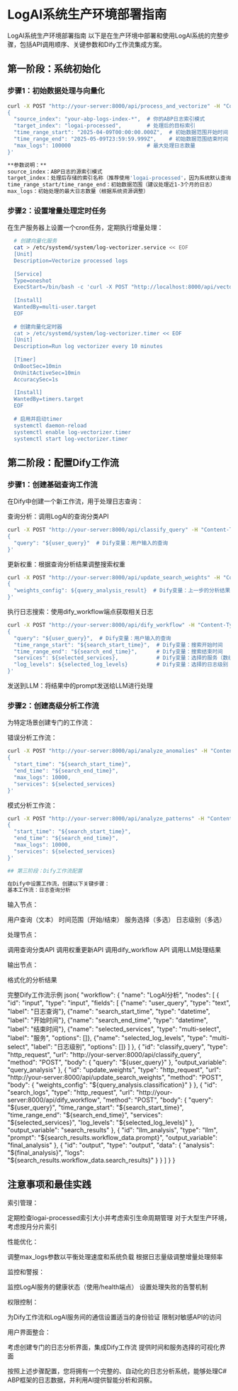# LogAI系统生产环境部署指南

LogAI系统生产环境部署指南
以下是在生产环境中部署和使用LogAI系统的完整步骤，包括API调用顺序、关键参数和Dify工作流集成方案。

## 第一阶段：系统初始化


### 步骤1：初始数据处理与向量化

```bash
curl -X POST "http://your-server:8000/api/process_and_vectorize" -H "Content-Type: application/json" -d '
{
  "source_index": "your-abp-logs-index-*",  # 你的ABP日志索引模式
  "target_index": "logai-processed",        # 处理后的目标索引
  "time_range_start": "2025-04-09T00:00:00.000Z",  # 初始数据范围开始时间（通常是过去1个月）
  "time_range_end": "2025-05-09T23:59:59.999Z",    # 初始数据范围结束时间
  "max_logs": 100000                        # 最大处理日志数量
}'

**参数说明：**
source_index：ABP日志的源索引模式
target_index：处理后存储的索引名称（推荐使用'logai-processed'，因为系统默认查询此索引）
time_range_start/time_range_end：初始数据范围（建议处理近1-3个月的日志）
max_logs：初始处理的最大日志数量（根据系统资源调整）
```

### 步骤2：设置增量处理定时任务

在生产服务器上设置一个cron任务，定期执行增量处理：
```bash
  # 创建向量化服务
  cat > /etc/systemd/system/log-vectorizer.service << EOF
  [Unit]
  Description=Vectorize processed logs
  
  [Service]
  Type=oneshot
  ExecStart=/bin/bash -c 'curl -X POST "http://localhost:8000/api/vectorize_logs" -H "Content-Type: application/json" -d \'{\"max_logs\": 5000}\''
  
  [Install]
  WantedBy=multi-user.target
  EOF
  
  # 创建向量化定时器
  cat > /etc/systemd/system/log-vectorizer.timer << EOF
  [Unit]
  Description=Run log vectorizer every 10 minutes
  
  [Timer]
  OnBootSec=10min
  OnUnitActiveSec=10min
  AccuracySec=1s
  
  [Install]
  WantedBy=timers.target
  EOF
  
  # 启用并启动timer
  systemctl daemon-reload
  systemctl enable log-vectorizer.timer
  systemctl start log-vectorizer.timer

```


## 第二阶段：配置Dify工作流


### 步骤1：创建基础查询工作流

在Dify中创建一个新工作流，用于处理日志查询：

查询分析：调用LogAI的查询分类API

```bash
curl -X POST "http://your-server:8000/api/classify_query" -H "Content-Type: application/json" -d '
{
  "query": "${user_query}"  # Dify变量：用户输入的查询
}'
```

更新权重：根据查询分析结果调整搜索权重

```bash
curl -X POST "http://your-server:8000/api/update_search_weights" -H "Content-Type: application/json" -d '
{
  "weights_config": ${query_analysis_result}  # Dify变量：上一步的分析结果
}'
```

执行日志搜索：使用dify_workflow端点获取相关日志

```bash
curl -X POST "http://your-server:8000/api/dify_workflow" -H "Content-Type: application/json" -d '
{
  "query": "${user_query}",  # Dify变量：用户输入的查询
  "time_range_start": "${search_start_time}",  # Dify变量：搜索开始时间
  "time_range_end": "${search_end_time}",      # Dify变量：搜索结束时间
  "services": ${selected_services},            # Dify变量：选择的服务（数组）
  "log_levels": ${selected_log_levels}         # Dify变量：选择的日志级别（数组）
}'
```

发送到LLM：将结果中的prompt发送给LLM进行处理


### 步骤2：创建高级分析工作流

为特定场景创建专门的工作流：

错误分析工作流：

```bash
curl -X POST "http://your-server:8000/api/analyze_anomalies" -H "Content-Type: application/json" -d '
{
  "start_time": "${search_start_time}",
  "end_time": "${search_end_time}",
  "max_logs": 10000,
  "services": ${selected_services}
}'
```

模式分析工作流：

```bash
curl -X POST "http://your-server:8000/api/analyze_patterns" -H "Content-Type: application/json" -d '
{
  "start_time": "${search_start_time}",
  "end_time": "${search_end_time}",
  "max_logs": 10000,
  "services": ${selected_services}
}'

## 第三阶段：Dify工作流配置

在Dify中设置工作流，创建以下关键步骤：
基本工作流：日志查询分析
```

输入节点：

用户查询（文本）
时间范围（开始/结束）
服务选择（多选）
日志级别（多选）


处理节点：

调用查询分类API
调用权重更新API
调用dify_workflow API
调用LLM处理结果


输出节点：

格式化的分析结果



完整Dify工作流示例
json{
  "workflow": {
    "name": "LogAI分析",
    "nodes": [
      {
        "id": "input",
        "type": "input",
        "fields": [
          {"name": "user_query", "type": "text", "label": "日志查询"},
          {"name": "search_start_time", "type": "datetime", "label": "开始时间"},
          {"name": "search_end_time", "type": "datetime", "label": "结束时间"},
          {"name": "selected_services", "type": "multi-select", "label": "服务", "options": []},
          {"name": "selected_log_levels", "type": "multi-select", "label": "日志级别", "options": []}
        ]
      },
      {
        "id": "classify_query",
        "type": "http_request",
        "url": "http://your-server:8000/api/classify_query",
        "method": "POST",
        "body": {
          "query": "${user_query}"
        },
        "output_variable": "query_analysis"
      },
      {
        "id": "update_weights",
        "type": "http_request",
        "url": "http://your-server:8000/api/update_search_weights",
        "method": "POST",
        "body": {
          "weights_config": "${query_analysis.classification}"
        }
      },
      {
        "id": "search_logs",
        "type": "http_request",
        "url": "http://your-server:8000/api/dify_workflow",
        "method": "POST",
        "body": {
          "query": "${user_query}",
          "time_range_start": "${search_start_time}",
          "time_range_end": "${search_end_time}",
          "services": "${selected_services}",
          "log_levels": "${selected_log_levels}"
        },
        "output_variable": "search_results"
      },
      {
        "id": "llm_analysis",
        "type": "llm",
        "prompt": "${search_results.workflow_data.prompt}",
        "output_variable": "final_analysis"
      },
      {
        "id": "output",
        "type": "output",
        "data": {
          "analysis": "${final_analysis}",
          "logs": "${search_results.workflow_data.search_results}"
        }
      }
    ]
  }
}

## 注意事项和最佳实践


索引管理：

定期检查logai-processed索引大小并考虑索引生命周期管理
对于大型生产环境，考虑按月分片索引


性能优化：

调整max_logs参数以平衡处理速度和系统负载
根据日志量级调整增量处理频率


监控和警报：

监控LogAI服务的健康状态（使用/health端点）
设置处理失败的告警机制


权限控制：

为Dify工作流和LogAI服务间的通信设置适当的身份验证
限制对敏感API的访问


用户界面整合：

考虑创建专门的日志分析界面，集成Dify工作流
提供时间和服务选择的可视化界面



按照上述步骤配置，您将拥有一个完整的、自动化的日志分析系统，能够处理C# ABP框架的日志数据，并利用AI提供智能分析和洞察。

